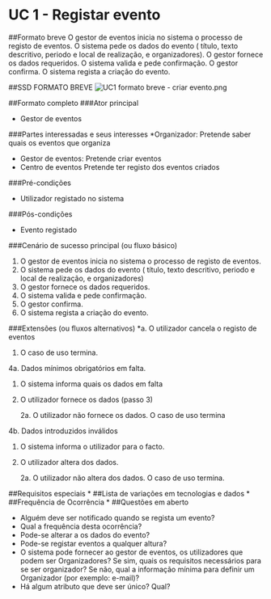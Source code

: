 # UC 1 - Registar evento

##Formato breve
O gestor de eventos inicia no sistema o processo de registo de eventos.
O sistema pede os dados do evento ( título, texto descritivo, periodo e local de realização, e organizadores).
O gestor fornece os dados requeridos.
O sistema valida e pede confirmação.
O gestor confirma.
O sistema regista a criação do evento.

##SSD FORMATO BREVE
![UC1 formato breve - criar evento.png](https://bitbucket.org/repo/goXzaB/images/2163320165-UC1%20formato%20breve%20-%20criar%20evento.png)


##Formato completo
###Ator principal
* Gestor de eventos
    

###Partes interessadas e seus interesses
*Organizador: Pretende saber quais os eventos que organiza
* Gestor de eventos: Pretende criar eventos
* Centro de eventos Pretende ter registo dos eventos criados

###Pré-condições
* Utilizador registado no sistema 

###Pós-condições
* Evento registado
    

###Cenário de sucesso principal (ou fluxo básico)
1. O gestor de eventos inicia no sistema o processo de registo de eventos.
2. O sistema pede os dados do evento ( título, texto descritivo, periodo e local de realização, e organizadores)
3. O gestor fornece os dados requeridos.
4. O sistema valida e pede confirmação.
5. O gestor confirma.
6. O sistema regista a criação do evento.
    

###Extensões (ou fluxos alternativos)
*a. O utilizador cancela o registo de eventos

1. O caso de uso termina.

4a. Dados mínimos obrigatórios em falta.

1. O sistema informa quais os dados em falta

2. O utilizador fornece os dados (passo 3)

	2a. O utilizador não fornece os dados. O caso de uso termina

4b. Dados introduzidos inválidos	

1. O sistema informa o utilizador para o facto.

2. O utilizador altera dos dados.

	2a. O utilizador não altera dos dados. O caso de uso termina.

##Requisitos especiais
*
##Lista de variações em tecnologias e dados
*
##Frequência de Ocorrência
*
##Questões em aberto
* Alguém deve ser notificado quando se regista um evento? 
* Qual a frequência desta ocorrência?
* Pode-se alterar a os dados do evento?
* Pode-se registar eventos a qualquer altura?
* O sistema pode fornecer ao gestor de eventos, os utilizadores que podem ser Organizadores? Se sim, quais os requisitos necessários para se ser organizador? Se não, qual a informação mínima para definir um Organizador (por exemplo: e-mail)?
* Há algum atributo que deve ser único? Qual?